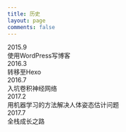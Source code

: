 ```yaml
---
title: 历史
layout: page
comments: false
---
```


<!--more-->
<div class="timeline">
    <div class="timeline-item active">
        <div class="year">2015.9<span class="marker"><span class="dot"></span></span></div><div class="info">使用WordPress写博客</div>
    </div>
    <div class="timeline-item active">
        <div class="year">2016.3<span class="marker"><span class="dot"></span></span></div><div class="info">转移至Hexo</div>
    </div>
    <div class="timeline-item active">
        <div class="year">2016.7<span class="marker"><span class="dot"></span></span></div><div class="info">入坑卷积神经网络</div>
    </div>
    <div class="timeline-item active">
        <div class="year">2017.2<span class="marker"><span class="dot"></span></span></div><div class="info">用机器学习的方法解决人体姿态估计问题</div>
    </div>
    <div class="timeline-item active">
        <div class="year">2017.7<span class="marker"><span class="dot"></span></span></div><div class="info">全栈成长之路</div>
    </div>
</div>
